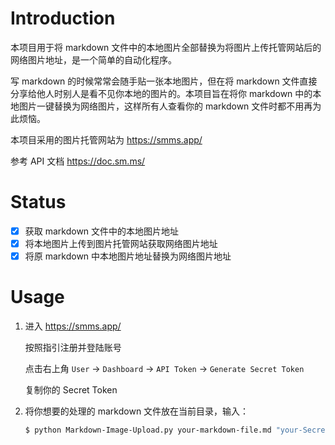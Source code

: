 # Introduction

本项目用于将 markdown 文件中的本地图片全部替换为将图片上传托管网站后的网络图片地址，是一个简单的自动化程序。

写 markdown 的时候常常会随手贴一张本地图片，但在将 markdown 文件直接分享给他人时别人是看不见你本地的图片的。本项目旨在将你 markdown 中的本地图片一键替换为网络图片，这样所有人查看你的 markdown 文件时都不用再为此烦恼。

本项目采用的图片托管网站为 https://smms.app/

参考 API 文档 https://doc.sm.ms/

# Status

- [X] 获取 markdown 文件中的本地图片地址
- [X] 将本地图片上传到图片托管网站获取网络图片地址
- [X] 将原 markdown 中本地图片地址替换为网络图片地址

# Usage

1. 进入 https://smms.app/
  
   按照指引注册并登陆账号

   点击右上角 `User` -> `Dashboard` -> `API Token` -> `Generate Secret Token`

   复制你的 Secret Token

4. 将你想要的处理的 markdown 文件放在当前目录，输入：

   ```bash
   $ python Markdown-Image-Upload.py your-markdown-file.md "your-Secret-Token"
   ```

